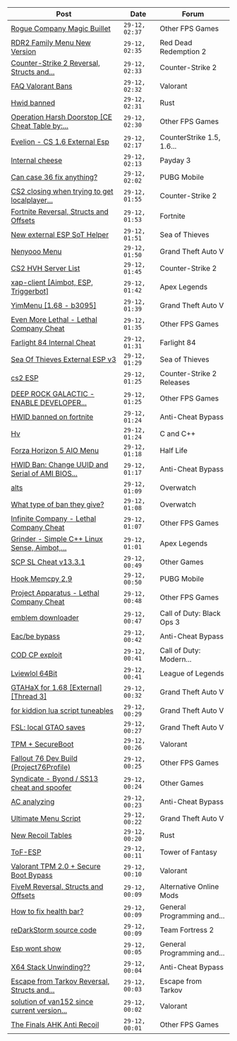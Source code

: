 |Post|Date|Forum|
|----|----|-----|
|[Rogue Company Magic Buillet](https://www.unknowncheats.me/forum/other-fps-games/616477-rogue-company-magic-buillet.html)|`29-12, 02:37`|Other FPS Games|
|[RDR2 Family Menu New Version](https://www.unknowncheats.me/forum/red-dead-redemption-2-a/616392-rdr2-family-menu-version.html)|`29-12, 02:35`|Red Dead Redemption 2|
|[Counter-Strike 2 Reversal, Structs and...](https://www.unknowncheats.me/forum/counter-strike-2-a/576077-counter-strike-2-reversal-structs-offsets.html)|`29-12, 02:33`|Counter-Strike 2|
|[FAQ Valorant Bans](https://www.unknowncheats.me/forum/valorant/421120-faq-valorant-bans.html)|`29-12, 02:32`|Valorant|
|[Hwid banned](https://www.unknowncheats.me/forum/rust/617011-hwid-banned.html)|`29-12, 02:31`|Rust|
|[Operation Harsh Doorstop \[CE Cheat Table by:...](https://www.unknowncheats.me/forum/other-fps-games/574442-operation-harsh-doorstop-ce-cheat-table-abuali.html)|`29-12, 02:30`|Other FPS Games|
|[Evelion - CS 1.6 External Esp](https://www.unknowncheats.me/forum/counterstrike-1-5-1-6-and-mods/613583-evelion-cs-1-6-external-esp.html)|`29-12, 02:17`|CounterStrike 1.5, 1.6...|
|[Internal cheese](https://www.unknowncheats.me/forum/payday-3-a/611723-internal-cheese.html)|`29-12, 02:13`|Payday 3|
|[Can case 36 fix anything?](https://www.unknowncheats.me/forum/pubg-mobile/617102-36-fix.html)|`29-12, 02:02`|PUBG Mobile|
|[CS2 closing when trying to get localplayer...](https://www.unknowncheats.me/forum/counter-strike-2-a/616993-cs2-closing-trying-localplayer-internal.html)|`29-12, 01:55`|Counter-Strike 2|
|[Fortnite Reversal, Structs and Offsets](https://www.unknowncheats.me/forum/fortnite/235061-fortnite-reversal-structs-offsets.html)|`29-12, 01:53`|Fortnite|
|[New external ESP SoT Helper](https://www.unknowncheats.me/forum/sea-of-thieves/581265-external-esp-sot-helper.html)|`29-12, 01:51`|Sea of Thieves|
|[Nenyooo Menu](https://www.unknowncheats.me/forum/grand-theft-auto-v/488777-nenyooo-menu.html)|`29-12, 01:50`|Grand Theft Auto V|
|[CS2 HVH Server List](https://www.unknowncheats.me/forum/counter-strike-2-a/603835-cs2-hvh-server-list.html)|`29-12, 01:45`|Counter-Strike 2|
|[xap-client \[Aimbot, ESP, Triggerbot\]](https://www.unknowncheats.me/forum/apex-legends/606842-xap-client-aimbot-esp-triggerbot.html)|`29-12, 01:42`|Apex Legends|
|[YimMenu \[1.68 - b3095\]](https://www.unknowncheats.me/forum/grand-theft-auto-v/476972-yimmenu-1-68-b3095.html)|`29-12, 01:39`|Grand Theft Auto V|
|[Even More Lethal - Lethal Company Cheat](https://www.unknowncheats.me/forum/other-fps-games/614846-lethal-lethal-company-cheat.html)|`29-12, 01:35`|Other FPS Games|
|[Farlight 84 Internal Cheat](https://www.unknowncheats.me/forum/farlight-84-a/595407-farlight-84-internal-cheat.html)|`29-12, 01:31`|Farlight 84|
|[Sea Of Thieves External ESP v3](https://www.unknowncheats.me/forum/sea-of-thieves/382445-sea-thieves-external-esp-v3.html)|`29-12, 01:29`|Sea of Thieves|
|[cs2 ESP](https://www.unknowncheats.me/forum/counter-strike-2-releases/617050-cs2-esp.html)|`29-12, 01:25`|Counter-Strike 2 Releases|
|[DEEP ROCK GALACTIC - ENABLE DEVELOPER...](https://www.unknowncheats.me/forum/other-fps-games/609290-deep-rock-galactic-enable-developer-console-cargo-packs-resources-xp.html)|`29-12, 01:25`|Other FPS Games|
|[HWID banned on fortnite](https://www.unknowncheats.me/forum/anti-cheat-bypass/616189-hwid-banned-fortnite.html)|`29-12, 01:24`|Anti-Cheat Bypass|
|[Hv](https://www.unknowncheats.me/forum/c-and-c-/617068-hv.html)|`29-12, 01:24`|C and C++|
|[Forza Horizon 5 AIO Menu](https://www.unknowncheats.me/forum/half-life/617100-forza-horizon-5-aio-menu.html)|`29-12, 01:18`|Half Life|
|[HWID Ban: Change UUID and Serial of AMI BIOS...](https://www.unknowncheats.me/forum/anti-cheat-bypass/592241-hwid-ban-change-uuid-serial-ami-bios-motherboard.html)|`29-12, 01:17`|Anti-Cheat Bypass|
|[alts](https://www.unknowncheats.me/forum/overwatch/616893-alts.html)|`29-12, 01:09`|Overwatch|
|[What type of ban they give?](https://www.unknowncheats.me/forum/overwatch/616908-type-ban.html)|`29-12, 01:08`|Overwatch|
|[Infinite Company - Lethal Company Cheat](https://www.unknowncheats.me/forum/other-fps-games/613770-infinite-company-lethal-company-cheat.html)|`29-12, 01:07`|Other FPS Games|
|[Grinder - Simple C++ Linux Sense, Aimbot,...](https://www.unknowncheats.me/forum/apex-legends/605888-grinder-simple-linux-sense-aimbot-triggerbot.html)|`29-12, 01:01`|Apex Legends|
|[SCP SL Cheat v13.3.1](https://www.unknowncheats.me/forum/other-games/611154-scp-sl-cheat-v13-3-1-a.html)|`29-12, 00:49`|Other Games|
|[Hook Memcpy 2,9](https://www.unknowncheats.me/forum/pubg-mobile/616088-hook-memcpy-2-9-a.html)|`29-12, 00:50`|PUBG Mobile|
|[Project Apparatus - Lethal Company Cheat](https://www.unknowncheats.me/forum/other-fps-games/616587-project-apparatus-lethal-company-cheat.html)|`29-12, 00:48`|Other FPS Games|
|[emblem downloader](https://www.unknowncheats.me/forum/call-of-duty-black-ops-3-a/617097-emblem-downloader.html)|`29-12, 00:47`|Call of Duty: Black Ops 3|
|[Eac/be bypass](https://www.unknowncheats.me/forum/anti-cheat-bypass/592707-eac-bypass.html)|`29-12, 00:42`|Anti-Cheat Bypass|
|[COD CP exploit](https://www.unknowncheats.me/forum/call-of-duty-modern-warfare-iii/616611-cod-cp-exploit.html)|`29-12, 00:41`|Call of Duty: Modern...|
|[Lviewlol 64Bit](https://www.unknowncheats.me/forum/league-of-legends/578597-lviewlol-64bit.html)|`29-12, 00:41`|League of Legends|
|[GTAHaX for 1.68 \[External\] \[Thread 3\]](https://www.unknowncheats.me/forum/grand-theft-auto-v/461672-gtahax-1-68-external-thread-3-a.html)|`29-12, 00:32`|Grand Theft Auto V|
|[for kiddion lua script tuneables](https://www.unknowncheats.me/forum/grand-theft-auto-v/606412-kiddion-lua-script-tuneables.html)|`29-12, 00:29`|Grand Theft Auto V|
|[FSL: local GTAO saves](https://www.unknowncheats.me/forum/grand-theft-auto-v/616977-fsl-local-gtao-saves.html)|`29-12, 00:27`|Grand Theft Auto V|
|[TPM + SecureBoot](https://www.unknowncheats.me/forum/valorant/616347-tpm-secureboot.html)|`29-12, 00:26`|Valorant|
|[Fallout 76 Dev Build (Project76Profile)](https://www.unknowncheats.me/forum/other-fps-games/616584-fallout-76-dev-build-project76profile.html)|`29-12, 00:25`|Other FPS Games|
|[Syndicate - Byond / SS13 cheat and spoofer](https://www.unknowncheats.me/forum/other-games/516467-syndicate-byond-ss13-cheat-spoofer.html)|`29-12, 00:24`|Other Games|
|[AC analyzing](https://www.unknowncheats.me/forum/anti-cheat-bypass/616383-ac-analyzing.html)|`29-12, 00:23`|Anti-Cheat Bypass|
|[Ultimate Menu Script](https://www.unknowncheats.me/forum/grand-theft-auto-v/565688-ultimate-menu-script.html)|`29-12, 00:22`|Grand Theft Auto V|
|[New Recoil Tables](https://www.unknowncheats.me/forum/rust/521836-recoil-tables.html)|`29-12, 00:20`|Rust|
|[ToF-ESP](https://www.unknowncheats.me/forum/tower-of-fantasy/616405-tof-esp.html)|`29-12, 00:11`|Tower of Fantasy|
|[Valorant TPM 2.0 + Secure Boot Bypass](https://www.unknowncheats.me/forum/valorant/617092-valorant-tpm-2-0-secure-boot-bypass.html)|`29-12, 00:10`|Valorant|
|[FiveM Reversal, Structs and Offsets](https://www.unknowncheats.me/forum/alternative-online-mods/340232-fivem-reversal-structs-offsets.html)|`29-12, 00:09`|Alternative Online Mods|
|[How to fix health bar?](https://www.unknowncheats.me/forum/general-programming-and-reversing/617005-fix-health-bar.html)|`29-12, 00:09`|General Programming and...|
|[reDarkStorm source code](https://www.unknowncheats.me/forum/team-fortress-2-a/615942-redarkstorm-source-code.html)|`29-12, 00:09`|Team Fortress 2|
|[Esp wont show](https://www.unknowncheats.me/forum/general-programming-and-reversing/616978-esp-wont.html)|`29-12, 00:05`|General Programming and...|
|[X64 Stack Unwinding??](https://www.unknowncheats.me/forum/anti-cheat-bypass/616775-x64-stack-unwinding.html)|`29-12, 00:04`|Anti-Cheat Bypass|
|[Escape from Tarkov Reversal, Structs and...](https://www.unknowncheats.me/forum/escape-from-tarkov/226519-escape-tarkov-reversal-structs-offsets.html)|`29-12, 00:03`|Escape from Tarkov|
|[solution of van152 since current version...](https://www.unknowncheats.me/forum/valorant/615074-solution-van152-current-version-07-12-00-2164217-a.html)|`29-12, 00:02`|Valorant|
|[The Finals AHK Anti Recoil](https://www.unknowncheats.me/forum/other-fps-games/616379-finals-ahk-anti-recoil.html)|`29-12, 00:01`|Other FPS Games|
